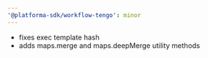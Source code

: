 ```yaml
---
'@platforma-sdk/workflow-tengo': minor
---
```


- fixes exec template hash
- adds maps.merge and maps.deepMerge utility methods
